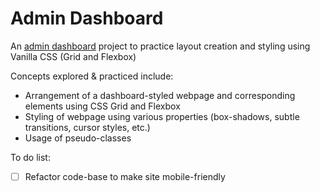 # Admin Dashboard

An [admin dashboard](https://atwycodes.github.io/admin-dashboard/) project to practice layout creation and styling using Vanilla CSS (Grid and Flexbox)

Concepts explored & practiced include:
* Arrangement of a dashboard-styled webpage and corresponding elements using CSS Grid and Flexbox
* Styling of webpage using various properties (box-shadows, subtle transitions, cursor styles, etc.)
* Usage of pseudo-classes

To do list:
- [ ] Refactor code-base to make site mobile-friendly
